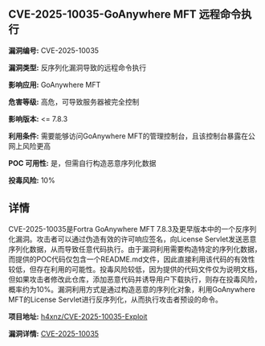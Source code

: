 ## CVE-2025-10035-GoAnywhere MFT 远程命令执行

**漏洞编号:** CVE-2025-10035

**漏洞类型:** 反序列化漏洞导致的远程命令执行

**影响应用:** GoAnywhere MFT

**危害等级:** 高危，可导致服务器被完全控制

**影响版本:** <= 7.8.3

**利用条件:** 需要能够访问GoAnywhere MFT的管理控制台，且该控制台暴露在公网上风险更高

**POC 可用性:** 是，但需自行构造恶意序列化数据

**投毒风险:** 10%

## 详情

CVE-2025-10035是Fortra GoAnywhere MFT 7.8.3及更早版本中的一个反序列化漏洞。攻击者可以通过伪造有效的许可响应签名，向License Servlet发送恶意序列化数据，从而导致任意代码执行。由于漏洞利用需要构造特定的序列化数据，而提供的POC代码仅包含一个README.md文件，因此直接利用该代码的有效性较低，但存在利用的可能性。投毒风险较低，因为提供的代码文件仅为说明文档，但如果攻击者修改此仓库，添加恶意代码并诱导用户下载执行，则存在投毒风险，概率约为10%。漏洞利用方式是通过构造恶意的序列化对象，利用GoAnywhere MFT的License Servlet进行反序列化，从而执行攻击者预设的命令。

**项目地址:** [h4xnz/CVE-2025-10035-Exploit](https://github.com/h4xnz/CVE-2025-10035-Exploit)

**漏洞详情:** [CVE-2025-10035](https://nvd.nist.gov/vuln/detail/CVE-2025-10035)